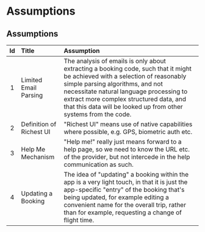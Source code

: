 # Assumptions

## Assumptions

| Id | Title | Assumption |
|:--:|:------|:--------|
| 1 | Limited Email Parsing | The analysis of emails is only about extracting a booking code, such that it might be achieved with a selection of reasonably simple parsing algorithms, and not necessitate natural language processing to extract more complex structured data, and that this data will be looked up from other systems from the code. |
| 2 | Definition of Richest UI | "Richest UI" means use of native capabilities where possible, e.g. GPS, biometric auth etc. |
| 3 | Help Me Mechanism | "Help me!" really just means forward to a help page, so we need to know the URL etc. of the provider, but not intercede in the help communication as such. |
| 4 | Updating a Booking | The idea of "updating" a booking within the app is a very light touch, in that it is just the app-specific "entry" of the booking that's being updated, for example editing a convenient name for the overall trip, rather than for example, requesting a change of flight time. |
